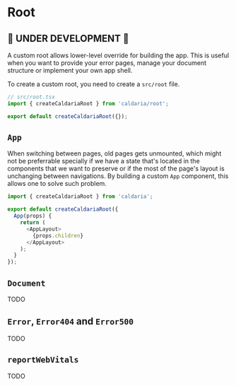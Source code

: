 # Root

## 🚧 UNDER DEVELOPMENT 🚧

A custom root allows lower-level override for building the app. This is useful when you want to provide your error pages, manage your document structure or implement your own app shell.

To create a custom root, you need to create a `src/root` file.

```js
// src/root.tsx
import { createCaldariaRoot } from 'caldaria/root';

export default createCaldariaRoot({});
```

## `App`

When switching between pages, old pages gets unmounted, which might not be preferrable specially if we have a state that's located in the components that we want to preserve or if the most of the page's layout is unchanging between navigations. By building a custom `App` component, this allows one to solve such problem.

```js
import { createCaldariaRoot } from 'caldaria';

export default createCaldariaRoot({
  App(props) {
    return (
      <AppLayout>
        {props.children}
      </AppLayout>
    );
  }
});
```

## `Document`

TODO

## `Error`, `Error404` and `Error500`

TODO

## `reportWebVitals`

TODO

